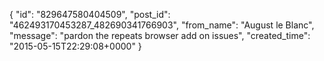  {
   "id": "829647580404509",
   "post_id": "462493170453287_482690341766903",
   "from_name": "August le Blanc",
   "message": "pardon the repeats browser add on issues",
   "created_time": "2015-05-15T22:29:08+0000"
 }
